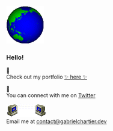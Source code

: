 ![Spinning Globe gif](https://github.com/gchartier/gchartier/blob/master/earth.gif)
### Hello!

📌  
Check out my portfolio [✨ here ✨](https://gabrielchartier.dev/)

🔗  
You can connect with me on [Twitter](https://twitter.com/GabeWebDev)

![Email gif](https://github.com/gchartier/gchartier/blob/master/email.gif)  
Email me at contact@gabrielchartier.dev   
